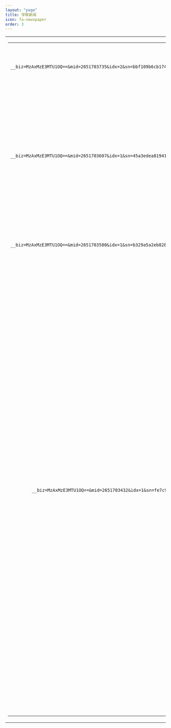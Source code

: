 ```yaml
---
layout: "page"
title: 学联新闻
icon: fa-newspaper
order: 3
---
```


<style>
.bg1 {
    background-image: url(assets/images/background.png);
    background-repeat: no-repeat;
    background-position: center top;
    background-size: contain;
}

a.link:link {
    color: #0071bc;
    text-decoration: none;
    font-size: 18px;
}

.dot {
    border-bottom-width: 1px;
    border-bottom-style: dashed;
    border-bottom-color: #CCCCCC;
}

.font-style1 {
    font-size: 20px;
    font-weight: bold;
    color: #FFFFFF;
}

.font-style2 {
    font-size: 36px;
    color: #4d4d4d;
    font-weight: bold;
    line-height: 36px;
}
</style>

<table  width="100%" align="center">
<tr>
<td valign="top">
<table width="100%" border="0" cellspacing="0" cellpadding="0">
<tr>
<td align="center" valign="top">
<table width="100%" border="0" cellspacing="0" cellpadding="0" bordercolordark="#FFFFFF" bordercolorlight="#000000" style="word-break:break-all;">

              <tr>
                <td width="12" align="left">&nbsp;</td>
                <td height="26" align="left" valign="top">[2019年09月21日] <a href="https://mp.weixin.qq.com/s?__biz=MzAxMzE3MTU1OQ==&mid=2651703735&idx=2&sn=bbf109b6cb174401554d8430a540c731&chksm=805fc7bfb7284ea94efe232536bcbd1b2b473642a03ff999c67903824ee05a5ccaf0bb45ba3f&mpshare=1&scene=1&srcid=&sharer_sharetime=1570270386471&sharer_shareid=39d112968075b5ed78d7441cdb98e307&pass_ticket=81p3eqxbSf70b%2FZU0mT1tPxL%2FnNPd3jI4t1QOio2lOHSHPCGZl%2B3iFurcpGKnYz1#rd" target="_blank">2019里尔学联中秋国庆迎新会</a></td>
              </tr>
              <tr>
                <td align="left" class="dot"></td>
                <td align="left" class="dot"></td>
                <td height="10" align="left" class="dot"></td>
              </tr>
              <tr>
              <td align="left"></td>
                <td align="left"></td>
                <td height="25" align="left"></td>
              </tr>

              <tr>
                <td width="12" align="left">&nbsp;</td>
                <td height="26" align="left" valign="top">[2019年06月12日] <a href="https://mp.weixin.qq.com/s?__biz=MzAxMzE3MTU1OQ==&mid=2651703607&idx=1&sn=45a3edea819412db8f937a0e8bd7b92e&chksm=805fc73fb7284e292dab9a4b3a12bcfff1e168df18c31e02f275956c7cd192b56fe0c588f964&mpshare=1&scene=1&srcid=&sharer_sharetime=1563979943460&sharer_shareid=39d112968075b5ed78d7441cdb98e307&pass_ticket=XCNvtqFXiGPDb1skbLVp8j%2FQ5vUhqmIEDxi5UcOud7z9qAUhiA%2F9nIsqRK%2FFlXkX#rd" target="_blank">第十四届春晖杯里尔宣讲专场活动成功举办</a></td>
              </tr>
              <tr>
                <td align="left" class="dot"></td>
                <td align="left" class="dot"></td>
                <td height="10" align="left" class="dot"></td>
              </tr>
              <tr>
              <td align="left"></td>
                <td align="left"></td>
                <td height="25" align="left"></td>
              </tr>

              <tr>
                <td width="12" align="left">&nbsp;</td>
                <td height="26" align="left" valign="top">[2019年02月09日] <a href="https://mp.weixin.qq.com/s?__biz=MzAxMzE3MTU1OQ==&mid=2651703580&idx=1&sn=b329a5a2eb82808e3f54a17987314ea2&chksm=805fc714b7284e029578fe0f6b831a90eecf61d4ba65c9776635f8cffc3381f7d554e1c3fb6d&mpshare=1&scene=1&srcid=&sharer_sharetime=1563979971542&sharer_shareid=39d112968075b5ed78d7441cdb98e307&pass_ticket=XCNvtqFXiGPDb1skbLVp8j%2FQ5vUhqmIEDxi5UcOud7z9qAUhiA%2F9nIsqRK%2FFlXkX#rd" target="_blank">2019己亥猪年里尔学联春节联欢晚会圆满落幕！</a></td>
              </tr>
              <tr>
                <td align="left" class="dot"></td>
                <td align="left" class="dot"></td>
                <td height="10" align="left" class="dot"></td>
              </tr>
              <tr>
              <td align="left"></td>
                <td align="left"></td>
                <td height="25" align="left"></td>
              </tr>

              <tr>
                <td width="12" align="left">&nbsp;</td>
                <td height="26" align="left" valign="top">[2018年12月15日] <a href="https://mp.weixin.qq.com/s/tirQBK5RE9MqiVKb_pvR8w" target="_blank">2018年中国电信里尔好声音圆满闭幕！</a></td>
              </tr>
              <tr>
                <td align="left" class="dot"></td>
                <td align="left" class="dot"></td>
                <td height="10" align="left" class="dot"></td>
              </tr>
              <tr>
              <td align="left"></td>
                <td align="left"></td>
                <td height="25" align="left"></td>
              </tr>

              <tr>
                <td width="12" align="left">&nbsp;</td>
                <td height="26" align="left" valign="top">[2018年11月11日] <a href="https://mp.weixin.qq.com/s/3OMMsSxRv1bCVTZUqw5Oeg" target="_blank">里尔学联八分钟约会回顾</a></td>
              </tr>
              <tr>
                <td align="left" class="dot"></td>
                <td align="left" class="dot"></td>
                <td height="10" align="left" class="dot"></td>
              </tr>
              <tr>
              <td align="left"></td>
                <td align="left"></td>
                <td height="25" align="left"></td>
              </tr>

              <tr>
                <td width="12" align="left">&nbsp;</td>
                <td height="26" align="left" valign="top">[2018年10月04日] <a href="https://mp.weixin.qq.com/s?__biz=MzAxMzE3MTU1OQ==&mid=2651703432&idx=1&sn=fe7c9c9f4ac6d9216b0ae48fd476277a&chksm=805fc680b7284f960a8f1551e276eea96fed21c9e90c4154d7a4ed7bb559779289ce2e6ba857&mpshare=1&scene=1&srcid=1012W26SsjbiuUCwEowPk5WG&pass_ticket=WLvkfcL5V1%2FHniEm8BBMzhYwO7gBxN0dvAz3miuQB3W2O4eouzIzxGjts7opspSl#rd" target="_blank">里尔学联中秋活动回顾</a></td>
              </tr>
              <tr>
                <td align="left" class="dot"></td>
                <td align="left" class="dot"></td>
                <td height="10" align="left" class="dot"></td>
              </tr>
              <tr>
              <td align="left"></td>
                <td align="left"></td>
                <td height="25" align="left"></td>
              </tr>

              <tr>
                <td width="12" align="left">&nbsp;</td>
                <td height="26" align="left" valign="top">[2018年07月05日] <a href="http://www.ucecf.fr/show.asp?id=2478" target="_blank">留法四十年纪念大会暨留法学人论坛在巴黎隆重举行</a></td>
              </tr>
              <tr>
                <td align="left" class="dot"></td>
                <td align="left" class="dot"></td>
                <td height="10" align="left" class="dot"></td>
              </tr>
    		      <tr>
    		      <td align="left"></td>
                <td align="left"></td>
                <td height="25" align="left"></td>
              </tr>

              <tr>
                <td width="12" align="left">&nbsp;</td>
                <td height="26" align="left" valign="top">[2018年05月17日] <a href="https://mp.weixin.qq.com/s/ISnz2Go9zusfEfq2cKQY9Q" target="_blank">里尔学联成功召开换届会议</a></td>
              </tr>
              <tr>
                <td align="left" class="dot"></td>
                <td align="left" class="dot"></td>
                <td height="10" align="left" class="dot"></td>
              </tr>
    		      <tr>
    		      <td align="left"></td>
                <td align="left"></td>
                <td height="25" align="left"></td>
              </tr>

</table>
</td>
</tr>
</table>
</td>
</tr>
</table>
